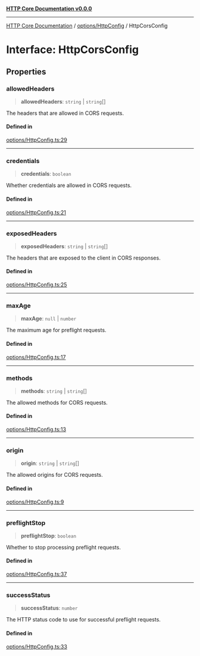 [**HTTP Core Documentation v0.0.0**](../../../README.md)

***

[HTTP Core Documentation](../../../modules.md) / [options/HttpConfig](../README.md) / HttpCorsConfig

# Interface: HttpCorsConfig

## Properties

### allowedHeaders

> **allowedHeaders**: `string` \| `string`[]

The headers that are allowed in CORS requests.

#### Defined in

[options/HttpConfig.ts:29](https://github.com/stonemjs/http-core/blob/89981cacc9858cf786fba9df03b328b6b56a5b75/src/options/HttpConfig.ts#L29)

***

### credentials

> **credentials**: `boolean`

Whether credentials are allowed in CORS requests.

#### Defined in

[options/HttpConfig.ts:21](https://github.com/stonemjs/http-core/blob/89981cacc9858cf786fba9df03b328b6b56a5b75/src/options/HttpConfig.ts#L21)

***

### exposedHeaders

> **exposedHeaders**: `string` \| `string`[]

The headers that are exposed to the client in CORS responses.

#### Defined in

[options/HttpConfig.ts:25](https://github.com/stonemjs/http-core/blob/89981cacc9858cf786fba9df03b328b6b56a5b75/src/options/HttpConfig.ts#L25)

***

### maxAge

> **maxAge**: `null` \| `number`

The maximum age for preflight requests.

#### Defined in

[options/HttpConfig.ts:17](https://github.com/stonemjs/http-core/blob/89981cacc9858cf786fba9df03b328b6b56a5b75/src/options/HttpConfig.ts#L17)

***

### methods

> **methods**: `string` \| `string`[]

The allowed methods for CORS requests.

#### Defined in

[options/HttpConfig.ts:13](https://github.com/stonemjs/http-core/blob/89981cacc9858cf786fba9df03b328b6b56a5b75/src/options/HttpConfig.ts#L13)

***

### origin

> **origin**: `string` \| `string`[]

The allowed origins for CORS requests.

#### Defined in

[options/HttpConfig.ts:9](https://github.com/stonemjs/http-core/blob/89981cacc9858cf786fba9df03b328b6b56a5b75/src/options/HttpConfig.ts#L9)

***

### preflightStop

> **preflightStop**: `boolean`

Whether to stop processing preflight requests.

#### Defined in

[options/HttpConfig.ts:37](https://github.com/stonemjs/http-core/blob/89981cacc9858cf786fba9df03b328b6b56a5b75/src/options/HttpConfig.ts#L37)

***

### successStatus

> **successStatus**: `number`

The HTTP status code to use for successful preflight requests.

#### Defined in

[options/HttpConfig.ts:33](https://github.com/stonemjs/http-core/blob/89981cacc9858cf786fba9df03b328b6b56a5b75/src/options/HttpConfig.ts#L33)
